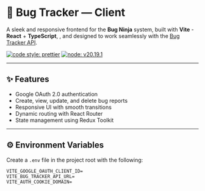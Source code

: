 # 🐞 Bug Tracker — Client

A sleek and responsive frontend for the **Bug Ninja** system, built with **Vite** - **React** + **TypeScript**, , and designed to work seamlessly with the [Bug Tracker API](https://github.com/amandingwani/bug-tracker-api). 

[![code style: prettier](https://img.shields.io/badge/code_style-prettier-ff69b4.svg?style=flat-square)](https://github.com/prettier/prettier)
[![node: v20.19.1](https://img.shields.io/badge/node-v20.19.1-blue.svg?style=flat-square)](https://nodejs.org/)

---

## ✨ Features

- Google OAuth 2.0 authentication
- Create, view, update, and delete bug reports
- Responsive UI with smooth transitions
- Dynamic routing with React Router
- State management using Redux Toolkit

---

## ⚙️ Environment Variables

Create a `.env` file in the project root with the following:

```env
VITE_GOOGLE_OAUTH_CLIENT_ID=
VITE_BUG_TRACKER_API_URL=
VITE_AUTH_COOKIE_DOMAIN=